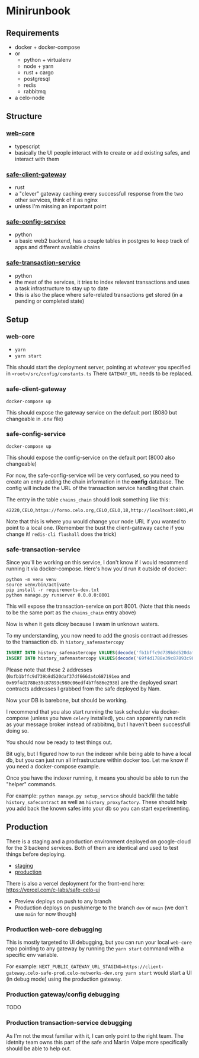 # Minirunbook

## Requirements

- docker + docker-compose
- or
  - python + virtualenv
  - node + yarn
  - rust + cargo
  - postgresql
  - redis
  - rabbitmq
- a celo-node

## Structure

### [web-core](https://github.com/5afe/web-core)

- typescript
- basically the UI people interact with to create or add existing safes, and interact with them

### [safe-client-gateway](https://github.com/safe-global/safe-client-gateway)

- rust
- a "clever" gateway caching every successfull response from the two other services, think of it as nginx
- unless I'm missing an important point

### [safe-config-service](https://github.com/safe-global/safe-config-service)

- python
- a basic web2 backend, has a couple tables in postgres to keep track of apps and different available chains

### [safe-transaction-service](https://github.com/safe-global/safe-transaction-service)

- python
- the meat of the services, it tries to index relevant transactions and uses a task infrastructure to stay up to date
- this is also the place where safe-related transactions get stored (in a pending or completed state)

## Setup

### web-core

- `yarn`
- `yarn start`

This should start the deployment server, pointing at whatever you specified in `<root>/src/config/constants.ts`
There `GATEWAY_URL` needs to be replaced.

### safe-client-gateway

`docker-compose up`

This should expose the gateway service on the default port (8080 but changeable in .env file)

### safe-config-service

`docker-compose up`

This should expose the config-service on the default port (8000 also changeable)

For now, the safe-config-service will be very confused, so you need to create an entry adding the chain information in the **config** database. The config will include the URL of the transaction service handling that chain.

The entry in the table `chains_chain` should look something like this:

```csv
42220,CELO,https://forno.celo.org,CELO,CELO,18,http://localhost:8001,#FBCC5C,#FFFFFF,1,chains/4220/currency_logo.png,0x0000000000000000000000000000000000000000,1.0.0,NO_AUTHENTICATION,NO_AUTHENTICATION,https://forno.celo.org,https://explorer.celo.org/address/{{address}},https://explorer.celo.org/tx/{{txHash}},TRUE,CELO?,http://localhost:8001,celo,https://explorer.celo.org/api,NO_AUTHENTICATION,https://forno.celo.org
```

Note that this is where you would change your node URL if you wanted to point to a local one. (Remember the bust the client-gateway cache if you change it! `redis-cli flushall` does the trick)

### safe-transaction-service

Since you'll be working on this service, I don't know if I would recommend running it via docker-compose. Here's how you'd run it outside of docker:

```
python -m venv venv
source venv/bin/activate
pip install -r requirements-dev.txt
python manage.py runserver 0.0.0.0:8001
```

This will expose the transaction-service on port 8001. (Note that this needs to be the same port as the `chains_chain` entry above)

Now is when it gets dicey because I swam in unknown waters.

To my understanding, you now need to add the gnosis contract addresses to the transaction db. in `history_safemastercopy`

```sql
INSERT INTO history_safemastercopy VALUES(decode('fb1bffc9d739b8d520daf37df666da4c687191ea', 'hex'), 8944350, '8944350', '1.3.0+L2', 'Gnosis', FALSE) RETURNING "address", "initial_block_number", "tx_block_number", "version", "deployer", "l2";
INSERT INTO history_safemastercopy VALUES(decode('69f4d1788e39c87893c980c06edf4b7f686e2938', 'hex'), 8944351, '8944351', '1.3.0', 'Gnosis', TRUE) RETURNING "address", "initial_block_number", "tx_block_number", "version", "deployer", "l2";
```

Please note that these 2 addresses (`0xfb1bffc9d739b8d520daf37df666da4c687191ea` and `0x69f4d1788e39c87893c980c06edf4b7f686e2938`) are the deployed smart contracts addresses I grabbed from the safe deployed by Nam.

Now your DB is barebone, but should be working.

I recommend that you also start running the task scheduler via docker-compose (unless you have `celery` installed), you can apparently run redis as your message broker instead of rabbitmq, but I haven't been successfull doing so.

You should now be ready to test things out.

Bit ugly, but I figured how to run the indexer while being able to have a local db, but you can just run all infrastructure within docker too. Let me know if you need a docker-compose example.

Once you have the indexer running, it means you should be able to run the "helper" commands.

For example: `python manage.py setup_service` should backfill the table `history_safecontract` as well as `history_proxyfactory`. These should help you add back the known safes into your db so you can start experimenting.

## Production

There is a staging and a production environment deployed on google-cloud for the 3 backend services. Both of them are identical and used to test things before deploying.

- [staging](https://console.cloud.google.com/kubernetes/clusters/details/us-west1-a/celo-safe-staging?project=clabs-gnosis-safe&supportedpurview=project)
- [production](https://console.cloud.google.com/kubernetes/clusters/details/us-central1/celo-safe-prod?project=clabs-gnosis-safe&supportedpurview=project)

There is also a vercel deployment for the front-end here: https://vercel.com/c-labs/safe-celo-ui

- Preview deploys on push to any branch
- Production deploys on push/merge to the branch `dev` or `main` (we don't use `main` for now though)

### Production web-core debugging

This is mostly targeted to UI debugging, but you can run your local `web-core` repo pointing to any gateway by running the `yarn start` command with a specific env variable.

For example: `NEXT_PUBLIC_GATEWAY_URL_STAGING=https://client-gateway.celo-safe-prod.celo-networks-dev.org yarn start` would start a UI (in debug mode) using the production gateway.

### Production gateway/config debugging

TODO

### Production transaction-service debugging

As I'm not the most familiar with it, I can only point to the right team. The idetnity team owns this part of the safe and Martin Volpe more specifically should be able to help out.
